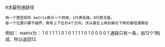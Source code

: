 #求最短通路径

	用一个整型矩阵 matrix表示一个网络，1代表有路，0代表无路，
	每一个位置只要不越界，都有上下左右4个方向，求从最左上角到最右下角的最短通路径

例如：
	matrix为：
	1 0 1 1 1
	1 0 1 0 1
	1 1 1 0 1
	0 0 0 0 1
	通路只有一条，由12个1构成，所以返回12.